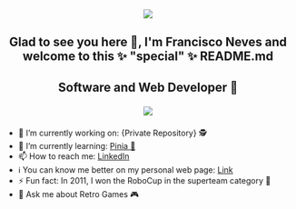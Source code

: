 <div align=center> 
  <img src="https://komarev.com/ghpvc/?username=fneves7&color=red">
  <h2> Glad to see you here 👋, I'm Francisco Neves and welcome to this ✨ "special" ✨ README.md <h2/>
  <p> Software and Web Developer 🤖 <p/>
  <img src="https://github-profile-trophy.vercel.app/?username=fneves7&theme=onedark&rank=-C&row=3&column=3"> 
</div>

- 🔭 I’m currently working on: {Private Repository} 🕵
- 🌱 I’m currently learning: <a href="https://pinia.vuejs.org/"> Pinia 🍍 <a/>
- 📫 How to reach me: <a href="https://www.linkedin.com/in/francisconeves07/"> LinkedIn <a/>
- ℹ You can know me better on my personal web page: <a href="https://fneves.netlify.app/" target="_blank" rel="noopener noreferrer"> Link <a/>
- ⚡ Fun fact: In 2011, I won the RoboCup in the superteam category 🤖
- 💬 Ask me about Retro Games 🎮

